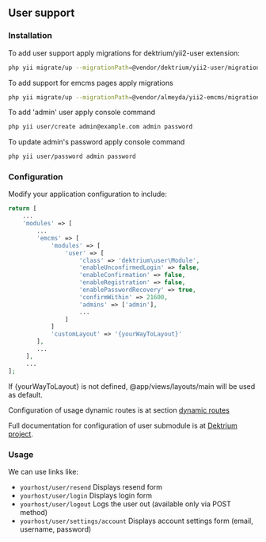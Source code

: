 ## User support

### Installation

To add user support apply migrations for dektrium/yii2-user extension:
                           
```bash
php yii migrate/up --migrationPath=@vendor/dektrium/yii2-user/migrations
```

To add support for emcms pages apply migrations 

```bash
php yii migrate/up --migrationPath=@vendor/almeyda/yii2-emcms/migrations
```

To add 'admin' user apply console command

```bash
php yii user/create admin@example.com admin password
```

To update admin's password apply console command

```bash
php yii user/password admin password
```

### Configuration

Modify your application configuration to include:
```php
return [
    ...
    'modules' => [
        ...
        'emcms' => [
            'modules' => [
                'user' => [
                    'class' => 'dektrium\user\Module',
                    'enableUnconfirmedLogin' => false,
                    'enableConfirmation' => false,
                    'enableRegistration' => false,
                    'enablePasswordRecovery' => true,
                    'confirmWithin' => 21600,
                    'admins' => ['admin'],
                    ...
                ]
            ]
            'customLayout' => '{yourWayToLayout}'
        ],
        ...
     ],	        
     ...
];
```
If {yourWayToLayout} is not defined, @app/views/layouts/main will be used as default. 

Configuration of usage dynamic routes is at section [dynamic routes](dynamic-routes.md) 

Full documentation for configuration of user submodule is at [Dektrium project](https://github.com/dektrium/yii2-user/blob/master/docs/configuration.md).
  
### Usage
We can use links like:

* `yourhost/user/resend` Displays resend form
* `yourhost/user/login` Displays login form
* `yourhost/user/logout` Logs the user out (available only via POST method)
* `yourhost/user/settings/account` Displays account settings form (email, username, password)




